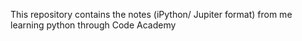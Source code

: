This repository contains the notes (iPython/ Jupiter format) from me learning python through Code Academy
